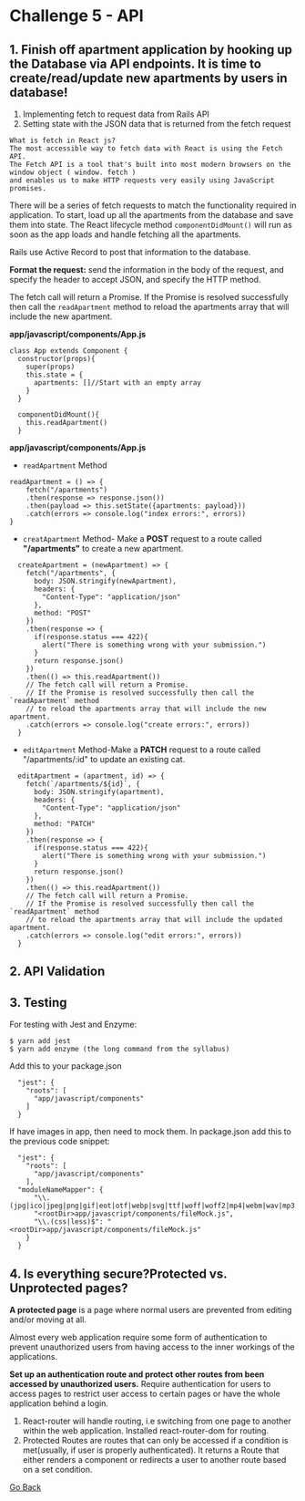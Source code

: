 # Challenge 5 - API

## 1. Finish off apartment application by hooking up the Database via API endpoints. It is time to create/read/update new apartments by users in database! 

1. Implementing fetch to request data from Rails API
2. Setting state with the JSON data that is returned from the fetch request

```
What is fetch in React js?
The most accessible way to fetch data with React is using the Fetch API. 
The Fetch API is a tool that's built into most modern browsers on the window object ( window. fetch ) 
and enables us to make HTTP requests very easily using JavaScript promises.
```

There will be a series of fetch requests to match the functionality required in application. To start, load up all the apartments from the database and save them into state. The React lifecycle method `componentDidMount()` will run as soon as the app loads and handle fetching all the apartments.

Rails use Active Record to post that information to the database.

**Format the request:** send the information in the body of the request, and specify the header to accept JSON, and specify the HTTP method.

The fetch call will return a Promise. If the Promise is resolved successfully then call the `readApartment` method to reload the apartments array that will include the new apartment.

**app/javascript/components/App.js**

```
class App extends Component {
  constructor(props){
    super(props)
    this.state = {
      apartments: []//Start with an empty array
    }
  }
  
  componentDidMount(){
    this.readApartment()
  }
```

**app/javascript/components/App.js**

- `readApartment` Method
```
readApartment = () => {
    fetch("/apartments")
    .then(response => response.json())
    .then(payload => this.setState({apartments: payload}))
    .catch(errors => console.log("index errors:", errors))
}
```

- `creatApartment` Method- Make a **POST** request to a route called **"/apartments"** to create a new apartment.

```
  createApartment = (newApartment) => {
    fetch("/apartments", {
      body: JSON.stringify(newApartment),
      headers: {
        "Content-Type": "application/json"
      },
      method: "POST"
    })
    .then(response => {
      if(response.status === 422){
        alert("There is something wrong with your submission.")
      }
      return response.json()
    })
    .then(() => this.readApartment())
    // The fetch call will return a Promise. 
    // If the Promise is resolved successfully then call the `readApartment` method 
    // to reload the apartments array that will include the new apartment.
    .catch(errors => console.log("create errors:", errors))
  }
```

- `editApartment` Method-Make a **PATCH** request to a route called "/apartments/:id" to update an existing cat.

```  
  editApartment = (apartment, id) => {
    fetch(`/apartments/${id}`, {
      body: JSON.stringify(apartment),
      headers: {
        "Content-Type": "application/json"
      },
      method: "PATCH"
    })
    .then(response => {
      if(response.status === 422){
        alert("There is something wrong with your submission.")
      }
      return response.json()
    })
    .then(() => this.readApartment())
    // The fetch call will return a Promise. 
    // If the Promise is resolved successfully then call the `readApartment` method 
    // to reload the apartments array that will include the updated apartment.
    .catch(errors => console.log("edit errors:", errors))
  }
```
## 2. API Validation

## 3. Testing
For testing with Jest and Enzyme:
```
$ yarn add jest
$ yarn add enzyme (the long command from the syllabus)
```

Add this to your package.json
```
  "jest": {
    "roots": [
      "app/javascript/components"
    ]
  }
````

If have images in app, then need to mock them. In package.json add this to the previous code snippet:

```
  "jest": {
    "roots": [
      "app/javascript/components"
    ],
  "moduleNameMapper": {
      "\\.(jpg|ico|jpeg|png|gif|eot|otf|webp|svg|ttf|woff|woff2|mp4|webm|wav|mp3|m4a|aac|oga)$": 
      "<rootDir>app/javascript/components/fileMock.js",
      "\\.(css|less)$": "<rootDir>app/javascript/components/fileMock.js"
    }
  }
```
## 4. Is everything secure?Protected vs. Unprotected pages?

**A protected page** is a page where normal users are prevented from editing and/or moving at all. 

Almost every web application require some form of authentication to prevent unauthorized users from having access to the inner workings of the applications.

**Set up an authentication route and protect other routes from been accessed by unauthorized users.**
Require authentication for users to access pages to restrict user access to certain pages or have the whole application behind a login.
1. React-router will handle routing, i.e switching from one page to another within the web application. Installed react-router-dom for routing.
2. Protected Routes are routes that can only be accessed if a condition is met(usually, if user is properly authenticated). It returns a Route that either renders a component or redirects a user to another route based on a set condition.





[ Go Back ](https://github.com/yanxu2021/ApartmentUs/blob/main/README.md)
